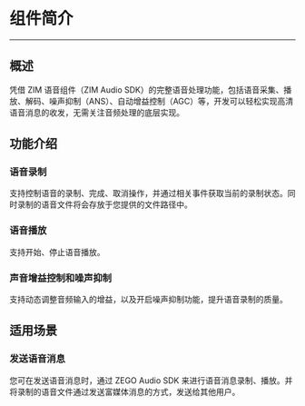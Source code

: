 # 组件简介

- - -

## 概述

凭借 ZIM 语音组件（ZIM Audio SDK）的完整语音处理功能，包括语音采集、播放、解码、噪声抑制（ANS）、自动增益控制（AGC）等，开发可以轻松实现高清语音消息的收发，无需关注音频处理的底层实现。

## 功能介绍

### 语音录制

支持控制语音的录制、完成、取消操作，并通过相关事件获取当前的录制状态。同时录制的语音文件将会存放于您提供的文件路径中。

### 语音播放

支持开始、停止语音播放。

### 声音增益控制和噪声抑制

支持动态调整音频输入的增益，以及开启噪声抑制功能，提升语音录制的质量。

## 适用场景

### 发送语音消息

您可在发送语音消息时，通过 ZEGO Audio SDK 来进行语音消息录制、播放。并将录制的语音文件通过发送富媒体消息的方式，发送给其他用户。
